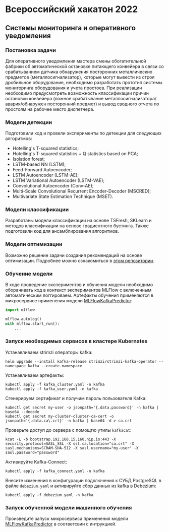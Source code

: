 # Всероссийский хакатон 2022
## Системы мониторинга и оперативного уведомления

### Постановка задачи
Для оперативного уведомления мастера смены обогатительной фабрики об автоматической остановке питающего конвейера в связи со срабатыванием датчика обнаружения посторонних металлических предметов (металлосигнализатор), которые могут вывести из строя дробильное оборудование, необходимо разработать прототип системы мониторинга оборудования и учета простоев. При реализации необходимо предусмотреть возможность классификации причин остановки конвейера (ложное срабатывание металлосигнализатора/авария/обнаружен посторонний предмет) и вывод сводного отчета по простоям на рабочее место диспетчера.

### Модели детекции
Подготовили код и провели эксперименты по детекции для следующих алгоритмов:
- Hotelling's T-squared statistics;
- Hotelling's T-squared statistics + Q statistics based on PCA;
- Isolation forest;
- LSTM-based NN (LSTM);
- Feed-Forward Autoencoder;
- LSTM Autoencoder (LSTM-AE);
- LSTM Variational Autoencoder (LSTM-VAE);
- Convolutional Autoencoder (Conv-AE);
- Multi-Scale Convolutional Recurrent Encoder-Decoder (MSCRED);
- Multivariate State Estimation Technique (MSET).

### Модели классификации
Разработаны модели классификации на основе TSFresh, SKLearn и методов классификации на основе градиентного бустинга. Также подготовили код для ансамблирования алгоритмов.

### Модели оптимизации
Возможно решение задачи создания рекомендаций на основе оптимизации. Подробнее можно ознакомиться в [этом репозитории](https://github.com/waico/evraz-hack).

### Обучение модели
В ходе проведение экспериментов и обучения модели необходимо оборачивать код в контекст экспериментов MLFlow с включенным автоматическим логгироваем. Артефакты обучения применяются в микросервисе применения модели [MLFlowKafkaPredictor](https://github.com/waico/hackathon-rf/tree/main/mlflow-kafka):

```python
import mlflow

mlflow.autolog()
with mlflow.start_run():
    ...

```

### Запуск необходимых сервисов в кластере Kubernates

Устанавливаем strimzi операторы kafka:
```
helm upgrade --install kafka-release strimzi/strimzi-kafka-operator --namespace kafka --create-namespace
```

Устанавливаем артефакты:
```
kubectl apply -f kafka_cluster.yaml -n kafka
kubectl apply -f kafka_user.yaml -n kafka
```

Сгенерируем сертификат и получим пароль пользователя Kafka:
```
kubectl get secret my-user -o jsonpath='{.data.password}' -n kafka | base64 --decode
kubectl get secret my-cluster-cluster-ca-cert -o jsonpath='{.data.ca\.crt}' -n kafka | base64 -d > ca.crt
```

Проверьте доступ до сервера с помощтю утилы `kafkacat`:
```
kcat -L -b bootstrap.192.168.15.160.nip.io:443 -X security.protocol=SASL_SSL -X ssl.ca.location="ca.crt" -X sasl.mechanisms=SCRAM-SHA-512 -X sasl.username="my-user" -X sasl.password="password"
```

Активируйте Kafka-Connect:
```
kubectl apply -f kafka_connect.yaml -n kafka
````

Внесите изменения в конфигурации подключения к СУБД PostgreSQL в файле `debezium.yaml` и активируйте сбор данных из kafka в Debezium:
```
kubectl apply -f debezium.yaml -n kafka
```

### Запуск обученной модели машинного обучения

Произведите запуск микросервиса применения модели [MLFlowKafkaPredictor](https://github.com/waico/hackathon-rf/tree/main/mlflow-kafka) в соответсвии с интрукцией.
